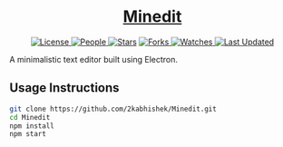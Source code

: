 <div align = "center">

<h1><a href="https://2kabhishek.github.io/Minedit">Minedit</a></h1>

<a href="https://github.com/2KAbhishek/Minedit/blob/main/LICENSE">
<img alt="License" src="https://img.shields.io/github/license/2kabhishek/Minedit?style=flat&color=eee&label="> </a>

<a href="https://github.com/2KAbhishek/Minedit/graphs/contributors">
<img alt="People" src="https://img.shields.io/github/contributors/2kabhishek/Minedit?style=flat&color=ffaaf2&label=People"> </a>

<a href="https://github.com/2KAbhishek/Minedit/stargazers">
<img alt="Stars" src="https://img.shields.io/github/stars/2kabhishek/Minedit?style=flat&color=98c379&label=Stars"></a>

<a href="https://github.com/2KAbhishek/Minedit/network/members">
<img alt="Forks" src="https://img.shields.io/github/forks/2kabhishek/Minedit?style=flat&color=66a8e0&label=Forks"> </a>

<a href="https://github.com/2KAbhishek/Minedit/watchers">
<img alt="Watches" src="https://img.shields.io/github/watchers/2kabhishek/Minedit?style=flat&color=f5d08b&label=Watches"> </a>

<a href="https://github.com/2KAbhishek/Minedit/pulse">
<img alt="Last Updated" src="https://img.shields.io/github/last-commit/2kabhishek/Minedit?style=flat&color=e06c75&label="> </a>

</div>

A minimalistic text editor built using Electron.

## Usage Instructions

```bash
git clone https://github.com/2kabhishek/Minedit.git
cd Minedit
npm install
npm start
```
